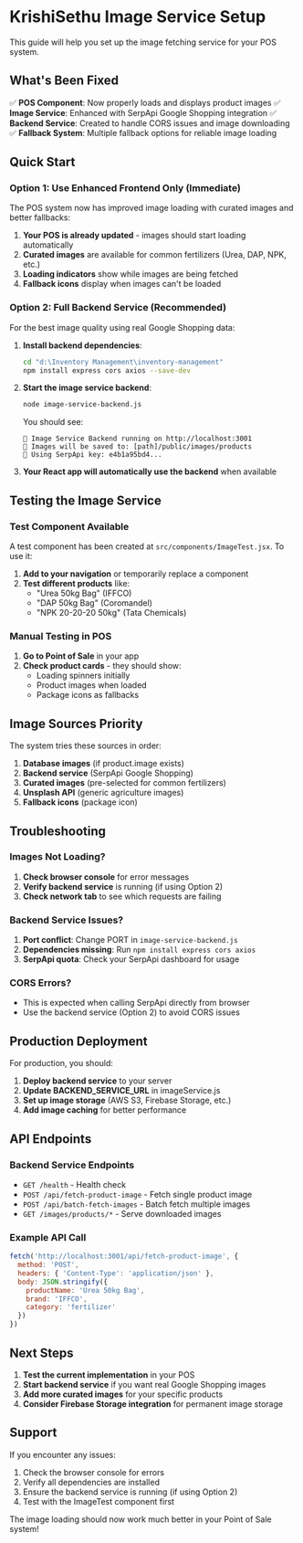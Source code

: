 # KrishiSethu Image Service Setup

This guide will help you set up the image fetching service for your POS system.

## What's Been Fixed

✅ **POS Component**: Now properly loads and displays product images
✅ **Image Service**: Enhanced with SerpApi Google Shopping integration
✅ **Backend Service**: Created to handle CORS issues and image downloading
✅ **Fallback System**: Multiple fallback options for reliable image loading

## Quick Start

### Option 1: Use Enhanced Frontend Only (Immediate)

The POS system now has improved image loading with curated images and better fallbacks:

1. **Your POS is already updated** - images should start loading automatically
2. **Curated images** are available for common fertilizers (Urea, DAP, NPK, etc.)
3. **Loading indicators** show while images are being fetched
4. **Fallback icons** display when images can't be loaded

### Option 2: Full Backend Service (Recommended)

For the best image quality using real Google Shopping data:

1. **Install backend dependencies**:
   ```bash
   cd "d:\Inventory Management\inventory-management"
   npm install express cors axios --save-dev
   ```

2. **Start the image service backend**:
   ```bash
   node image-service-backend.js
   ```
   
   You should see:
   ```
   🚀 Image Service Backend running on http://localhost:3001
   📁 Images will be saved to: [path]/public/images/products
   🔑 Using SerpApi key: e4b1a95bd4...
   ```

3. **Your React app will automatically use the backend** when available

## Testing the Image Service

### Test Component Available

A test component has been created at `src/components/ImageTest.jsx`. To use it:

1. **Add to your navigation** or temporarily replace a component
2. **Test different products** like:
   - "Urea 50kg Bag" (IFFCO)
   - "DAP 50kg Bag" (Coromandel)
   - "NPK 20-20-20 50kg" (Tata Chemicals)

### Manual Testing in POS

1. **Go to Point of Sale** in your app
2. **Check product cards** - they should show:
   - Loading spinners initially
   - Product images when loaded
   - Package icons as fallbacks

## Image Sources Priority

The system tries these sources in order:

1. **Database images** (if product.image exists)
2. **Backend service** (SerpApi Google Shopping)
3. **Curated images** (pre-selected for common fertilizers)
4. **Unsplash API** (generic agriculture images)
5. **Fallback icons** (package icon)

## Troubleshooting

### Images Not Loading?

1. **Check browser console** for error messages
2. **Verify backend service** is running (if using Option 2)
3. **Check network tab** to see which requests are failing

### Backend Service Issues?

1. **Port conflict**: Change PORT in `image-service-backend.js`
2. **Dependencies missing**: Run `npm install express cors axios`
3. **SerpApi quota**: Check your SerpApi dashboard for usage

### CORS Errors?

- This is expected when calling SerpApi directly from browser
- Use the backend service (Option 2) to avoid CORS issues

## Production Deployment

For production, you should:

1. **Deploy backend service** to your server
2. **Update BACKEND_SERVICE_URL** in imageService.js
3. **Set up image storage** (AWS S3, Firebase Storage, etc.)
4. **Add image caching** for better performance

## API Endpoints

### Backend Service Endpoints

- `GET /health` - Health check
- `POST /api/fetch-product-image` - Fetch single product image
- `POST /api/batch-fetch-images` - Batch fetch multiple images
- `GET /images/products/*` - Serve downloaded images

### Example API Call

```javascript
fetch('http://localhost:3001/api/fetch-product-image', {
  method: 'POST',
  headers: { 'Content-Type': 'application/json' },
  body: JSON.stringify({
    productName: 'Urea 50kg Bag',
    brand: 'IFFCO',
    category: 'fertilizer'
  })
})
```

## Next Steps

1. **Test the current implementation** in your POS
2. **Start backend service** if you want real Google Shopping images
3. **Add more curated images** for your specific products
4. **Consider Firebase Storage integration** for permanent image storage

## Support

If you encounter any issues:

1. Check the browser console for errors
2. Verify all dependencies are installed
3. Ensure the backend service is running (if using Option 2)
4. Test with the ImageTest component first

The image loading should now work much better in your Point of Sale system!
